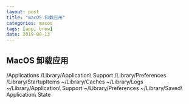 ```yaml
---
layout: post
title: "macOS 卸载应用"
categories: macos
tags: [app, brew]
date: 2019-08-13
---
```


## MacOS 卸载应用
/Applications
/Library/Application\ Support
/Library/Preferences
/Library/StartupItems
~/Library/Caches
~/Library/Logs
~/Library/Application\ Support
~/Library/Preferences
~/Library/Saved\ Application\ State
